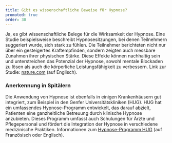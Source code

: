 ```yaml
---
title: Gibt es wissenschaftliche Beweise für Hypnose?
promoted: true
order: 30
---
```


Ja, es gibt wissenschaftliche Belege für die Wirksamkeit der Hypnose. Eine Studie beispielsweise beschreibt Hypnosesitzungen, bei denen Teilnehmern suggeriert wurde, sich stark zu fühlen. Die Teilnehmer berichteten nicht nur über ein gesteigertes Kraftempfinden, sondern zeigten auch messbare Zunahmen ihrer physischen Stärke. Diese Effekte können nachhaltig sein und unterstreichen das Potenzial der Hypnose, sowohl mentale Blockaden zu lösen als auch die körperliche Leistungsfähigkeit zu verbessern. Link zur Studie: <a href="https://www.nature.com/articles/s41598-024-73117-0" class="text-red-700 underline" target="_blank">nature.com</a> (auf Englisch).

<h3 class="mt-4 font-bold">Anerkennung in Spitälern</h3>

Die Anwendung von Hypnose ist ebenfalls in einigen Krankenhäusern gut integriert, zum Beispiel in den Genfer Universitätskliniken (HUG). HUG hat ein umfassendes Hypnose-Programm entwickelt, das darauf abzielt, Patienten eine ganzheitliche Betreuung durch klinische Hypnose anzubieten. Dieses Programm umfasst auch Schulungen für Ärzte und Pflegepersonal und fördert die Integration der Hypnose in verschiedene medizinische Praktiken. Informationen zum <a href="https://www.hug.ch/programme-hypnose-hug" class="text-red-700 underline" target="_blank">Hypnose-Programm HUG</a> (auf Französisch oder Englisch).
